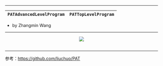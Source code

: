 ----------

|**`PATAdvancedLevelProgram`**|**`PATTopLevelProgram`**|
|-------------------|-------------------|

* by Zhangmin Wang

----------

<div align="center">
  <img src="https://www.patest.cn/p/img/slider/robot1.png"><br><br>
</div>

----------

参考：https://github.com/liuchuo/PAT
